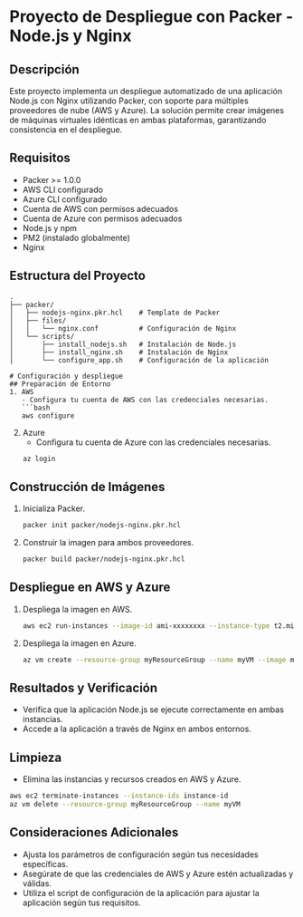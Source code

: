 # Proyecto de Despliegue con Packer - Node.js y Nginx

## Descripción
Este proyecto implementa un despliegue automatizado de una aplicación Node.js con Nginx utilizando Packer, con soporte para múltiples proveedores de nube (AWS y Azure). La solución permite crear imágenes de máquinas virtuales idénticas en ambas plataformas, garantizando consistencia en el despliegue.

## Requisitos
- Packer >= 1.0.0
- AWS CLI configurado
- Azure CLI configurado
- Cuenta de AWS con permisos adecuados
- Cuenta de Azure con permisos adecuados
- Node.js y npm
- PM2 (instalado globalmente)
- Nginx

## Estructura del Proyecto
```plaintext
.
├── packer/
│   ├── nodejs-nginx.pkr.hcl    # Template de Packer
│   ├── files/
│   │   └── nginx.conf          # Configuración de Nginx
│   └── scripts/
│       ├── install_nodejs.sh   # Instalación de Node.js
│       ├── install_nginx.sh    # Instalación de Nginx
│       └── configure_app.sh    # Configuración de la aplicación

# Configuración y despliegue 
## Preparación de Entorno
1. AWS
   - Configura tu cuenta de AWS con las credenciales necesarias.
   ```bash
   aws configure
   ```
2. Azure
   - Configura tu cuenta de Azure con las credenciales necesarias.
   ```bash
   az login
   ```
## Construcción de Imágenes
1. Inicializa Packer.
   ```bash
   packer init packer/nodejs-nginx.pkr.hcl
   ```
2. Construir la imagen para ambos proveedores.
   ```bash
   packer build packer/nodejs-nginx.pkr.hcl
   ```
## Despliegue en AWS y Azure
1. Despliega la imagen en AWS.
   ```bash
   aws ec2 run-instances --image-id ami-xxxxxxxx --instance-type t2.micro
   ```
2. Despliega la imagen en Azure.
   ```bash
   az vm create --resource-group myResourceGroup --name myVM --image myImage --admin-username azureuser --generate-ssh-keys
   ```
## Resultados y Verificación
- Verifica que la aplicación Node.js se ejecute correctamente en ambas instancias.
- Accede a la aplicación a través de Nginx en ambos entornos.
## Limpieza
- Elimina las instancias y recursos creados en AWS y Azure.
```bash
aws ec2 terminate-instances --instance-ids instance-id
az vm delete --resource-group myResourceGroup --name myVM
``` 
## Consideraciones Adicionales
- Ajusta los parámetros de configuración según tus necesidades específicas.
- Asegúrate de que las credenciales de AWS y Azure estén actualizadas y válidas.
- Utiliza el script de configuración de la aplicación para ajustar la aplicación según tus requisitos.

